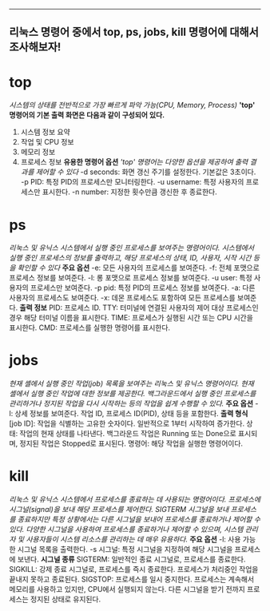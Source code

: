 ----------------------------------------------------------------------
리눅스 명령어 중에서 **top, ps, jobs, kill 명령어**에 대해서 조사해보자!
----------------------------------------------------------------------

# top

*시스템의 상태를 전반적으로 가장 빠르게 파악 가능(CPU, Memory, Process)*
**'top' 명령어의 기본 출력 화면은 다음과 같이 구성되어 있다.**
1. 시스템 정보 요약
2. 작업 및 CPU 정보
3. 메모리 정보
4. 프로세스 정보
**유용한 명령어 옵션**
*'top' 명령어는 다양한 옵션을 제공하여 출력 결과를 제어할 수 있다*
-d seconds: 화면 갱신 주기를 설정한다. 기본값은 3초이다.
-p PID: 특정 PID의 프로세스만 모니터링한다.
-u username: 특정 사용자의 프로세스만 표시한다.
-n number: 지정한 횟수만큼 갱신한 후 종료한다.

# ps

*리눅스 및 유닉스 시스템에서 실행 중인 프로세스를 보여주는 명령어이다.*
*시스템에서 실행 중인 프로세스의 정보를 출력하고, 해당 프로세스의 상태, ID, 사용자, 시작 시간 등을 확인할 수 있다*
**주요 옵션**
-e: 모든 사용자의 프로세스를 보여준다.
-f: 전체 포맷으로 프로세스 정보를 보여준다.
-l: 롱 포맷으로 프로세스 정보를 보여준다.
-u user: 특정 사용자의 프로세스만 보여준다.
-p pid: 특정 PID의 프로세스 정보를 보여준다.
-a: 다른 사용자의 프로세스도 보여준다.
-x: 데몬 프로세스도 포함하여 모든 프로세스를 보여준다.
**출력 정보**
PID: 프로세스 ID.
TTY: 터미널에 연결된 사용자의 제어 대상 프로세스인 경우 해당 터미널 이름을 표시한다.
TIME: 프로세스가 실행된 시간 또는 CPU 시간을 표시한다.
CMD: 프로세스를 실행한 명령어를 표시한다.

# jobs

*현재 셸에서 실행 중인 작업(job) 목록을 보여주는 리눅스 및 유닉스 명령어이다.*
*현재 셸에서 실행 중인 작업에 대한 정보를 제공한다.*
*백그라운드에서 실행 중인 프로세스를 관리하거나 정지된 작업을 다시 시작하는 등의 작업을 쉽게 수행할 수 있다.*
**주요 옵션**
-l: 상세 정보를 보여준다. 작업 ID, 프로세스 ID(PID), 상태 등을 포함한다.
**출력 형식**
[job ID]: 작업을 식별하는 고유한 숫자이다. 일반적으로 1부터 시작하여 증가한다.
상태: 작업의 현재 상태를 나타낸다. 백그라운드 작업은 Running 또는 Done으로 표시되며, 정지된 작업은 Stopped로 표시된다.
명령어: 해당 작업을 실행한 명령어이다.

# kill

*리눅스 및 유닉스 시스템에서 프로세스를 종료하는 데 사용되는 명령어이다.*
*프로세스에 시그널(signal)을 보내 해당 프로세스를 제어한다.*
*SIGTERM 시그널을 보내 프로세스를 종료하지만 특정 상황에서는 다른 시그널을 보내어 프로세스를 종료하거나 제어할 수 있다.*
*다양한 시그널을 사용하여 프로세스를 종료하거나 제어할 수 있으며, 시스템 관리자 및 사용자들이 시스템 리소스를 관리하는 데 매우 유용하다.*
**주요 옵션**
-l: 사용 가능한 시그널 목록을 출력한다.
-s 시그널: 특정 시그널을 지정하여 해당 시그널을 프로세스에 보낸다.
**시그널 종류**
SIGTERM: 일반적인 종료 시그널로, 프로세스를 종료한다.
SIGKILL: 강제 종료 시그널로, 프로세스를 즉시 종료한다. 프로세스가 처리중인 작업을 끝내지 못하고 종료된다.
SIGSTOP: 프로세스를 일시 중지한다. 프로세스는 계속해서 메모리를 사용하고 있지만, CPU에서 실행되지 않는다. 다른 시그널을 받기 전까지 프로세스는 정지된 상태로 유지된다.



